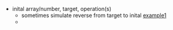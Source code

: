 - inital array/number, target, operation(s)
  - sometimes simulate reverse from target to inital [example1](https://leetcode.com/problems/construct-target-array-with-multiple-sums/)
  - 